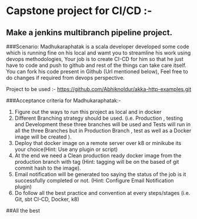 # Capstone project for CI/CD :- 

## Make a jenkins multibranch pipeline project.

###Scenario: Madhukaraphatak is a scala developer developed some code which is running fine on his local and wamt you to streamline his work using devops methodologies, Your job is to create CI-CD for him so that he just have to code and push to github and rest of the things can take care itself. You can fork his code present in Github (Url mentioned below), Feel free to do changes if required from devops perspective.

Project to be used :- https://github.com/Abhiknoldur/akka-http-examples.git 

###Acceptance criteria for Madhukaraphatak:- 
1) Figure out the ways to run this project as local and in docker
2) Different Branching strategy should be used. (i.e. Production , testing and Development these three branches will be used and Tests will run in all the three Branches but in Production Branch , test as well as a Docker image will be created ).
3) Deploy that docker image on a remote server over k8 or minikube its your choice(Hint: Use any plugin or script)
4) At the end we need a Clean production ready docker image from the production branch with tag (Hint: tagging will be on the based of git commit hash to the image).
5) Email notification will be generated too saying the status of the job is it successfully completed or not. (Hint: Configure Email Notification plugin)
6) Do follow all the best practice and convention at every steps/stages (i.e. Git, sbt CI-CD, Docker, k8)

##All the best